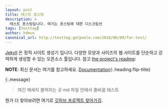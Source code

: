 ```yaml
---
layout: post
title: 테스트 포스팅
description: >
  테스트 포스팅입니다. 여기는 포스팅에 대한 디스크립션
tags: [testtag]
author: hdmun
canonical_url: http://testtag.getpoole.com/2018/06/09/for-test/
---
```


[Jekyll](https://jekyllrb.com) 은 정적 사이트 생성기 입니다.
다양한 모양과 사이즈의 웹 사이트를 단순하고 강력하게 생성할 수 있는 오픈소스 툴입니다.
참고 [the project's readme](https://github.com/mojombo/jekyll/blob/master/README.markdown):

**NOTE**: 최신 문서는 여기를 참고하세요. [Documentation][docs]{:.heading.flip-title}

{:.message}
  > 여긴 메세지 블럭치는 곳 
  md 파일 안에서 줄바꿈 테스트


뭔가 더 찾아보려면 여기로 [깃허브 프로젝트 찾아가깅](https://github.com/mojombo/jekyll).

[docs]: ../docs/7.5.1/index.md
